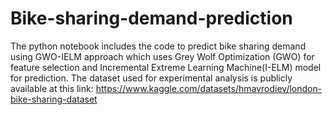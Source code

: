 # Bike-sharing-demand-prediction
The python notebook includes the code to predict bike sharing demand using GWO-IELM approach which uses Grey Wolf Optimization (GWO) for feature selection and Incremental Extreme Learning Machine(I-ELM) model for prediction.  The dataset used for experimental analysis is publicly available at this link: https://www.kaggle.com/datasets/hmavrodiev/london-bike-sharing-dataset

